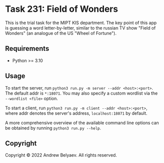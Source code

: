 # Task 231: Field of Wonders
This is the trial task for the MIPT KIS department.
The key point of this app is guessing a word letter-by-letter,
similar to the russian TV show "Field of Wonders"
(an analogue of the US "Wheel of Fortune").

## Requirements
 - Python >= 3.10

[//]: # (## Setup)
[//]: # ( - Makes sure you have Python >= 3.10 as your python )
[//]: # (executable &#40;from here on referred to as `python3`&#41;.)
[//]: # ( - Run `python3 -m pip install -r requirements.txt`)
[//]: # (to install the required site-packages.)

## Usage
To start the server, run `python3 run.py -m server --addr <host>:<port>`.
The default addr is `*:18071`.
You may also specify a custom wordlist via the `--wordlist <file>` option.

To start a client, run `python3 run.py -m client --addr <host>:<port>`,
where addr denotes the server's address, `localhost:18071` by default.

A more comprehensive overview of the available command line options
can be obtained by running `python3 run.py --help`.

## Copyright
Copyright © 2022 Andrew Belyaev. All rights reserved.
